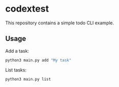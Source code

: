 # codextest

This repository contains a simple todo CLI example.

## Usage

Add a task:

```bash
python3 main.py add "My task"
```

List tasks:

```bash
python3 main.py list
```
